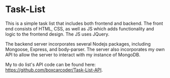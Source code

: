 # Task-List

This is a simple task list that includes both frontend and backend. The front end consists of HTML, CSS, as well as JS which adds functionality and logic to the frontend design. The JS uses JQuery.

The backend server incorporates several Nodejs packages, including Mongoose, Express, and body-parser. The server also incorporates my own API to allow the server to interact with my instance of MongoDB.

My to do list's API code can be found here: https://github.com/boxcarcoder/Task-List-API.

